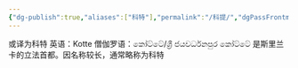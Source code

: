 ```yaml
---
{"dg-publish":true,"aliases":["科特"],"permalink":"/科提/","dgPassFrontmatter":true}
---
```


或译为科特
英语：Kotte
僧伽罗语：කෝට්ටේ/ශ්‍රී ජයවර්ධනපුර කෝට්ටේ
是斯里兰卡的立法首都。因名称较长，通常略称为科特